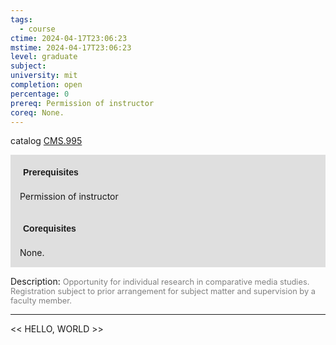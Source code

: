 ```yaml
---
tags:
  - course
ctime: 2024-04-17T23:06:23
mstime: 2024-04-17T23:06:23
level: graduate
subject: 
university: mit
completion: open
percentage: 0
prereq: Permission of instructor
coreq: None.
---
```


catalog [CMS.995](http://student.mit.edu/catalog/mCMSa.html#CMS.995)

<span style="display: block; padding: 15px; background-color: rgb(100, 100, 100, 0.2);"><font id="m_prereq132_0" style="display: block; font-family: Arial, sans-serif; font-weight: bold; padding: 5px">Prerequisites</font><br><span id="prereq132_0">Permission of instructor</span></span>
<span style="display: block; padding: 15px; background-color: rgb(100, 100, 100, 0.2);"><font id="m_coreq132_0" style="display: block; font-family: Arial, sans-serif; font-weight: bold; padding: 5px">Corequisites</font><br><span id="coreq132_0">None.</span></span>

<font style="">Description:</font>
<font style="color: grey; font-size: 0.8rem;">Opportunity for individual research in comparative media studies. Registration subject to prior arrangement for subject matter and supervision by a faculty member.</font>



---

<< HELLO, WORLD >>
